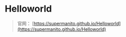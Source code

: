 # Helloworld
> 官网： [https://supermanito.github.io/Helloworld](https://supermanito.github.io/Helloworld)